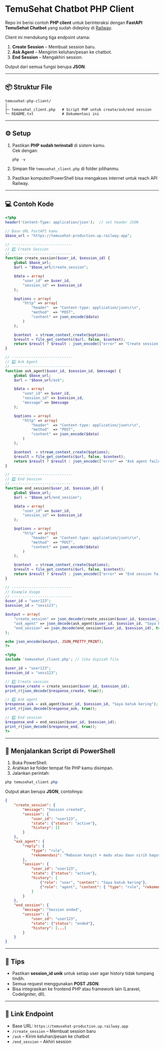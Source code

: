 # TemuSehat Chatbot PHP Client

Repo ini berisi contoh **PHP client** untuk berinteraksi dengan **FastAPI TemuSehat Chatbot** yang sudah dideploy di [Railway](https://temusehat-production.up.railway.app).  

Client ini mendukung tiga endpoint utama:

1. **Create Session** – Membuat session baru.
2. **Ask Agent** – Mengirim keluhan/pesan ke chatbot.
3. **End Session** – Mengakhiri session.

Output dari semua fungsi berupa **JSON**.

---

## 📦 Struktur File

```
temusehat-php-client/
│
├─ temusehat_client.php   # Script PHP untuk create/ask/end session
└─ README.txt             # Dokumentasi ini
```

---

## ⚙️ Setup

1. Pastikan **PHP sudah terinstall** di sistem kamu.  
   Cek dengan:

   ```powershell
   php -v
   ```

2. Simpan file `temusehat_client.php` di folder pilihanmu.  
3. Pastikan komputer/PowerShell bisa mengakses internet untuk reach API Railway.

---

## 💻 Contoh Kode
```php
<?php
header('Content-Type: application/json');  // set header JSON

// Base URL FastAPI kamu
$base_url = "https://temusehat-production.up.railway.app";

// ----------------------------
// 1️⃣ Create Session
// ----------------------------
function create_session($user_id, $session_id) {
    global $base_url;
    $url = "$base_url/create_session";

    $data = array(
        "user_id" => $user_id,
        "session_id" => $session_id
    );

    $options = array(
        "http" => array(
            "header"  => "Content-type: application/json\r\n",
            "method"  => "POST",
            "content" => json_encode($data)
        )
    );

    $context  = stream_context_create($options);
    $result = file_get_contents($url, false, $context);
    return $result ? $result : json_encode(["error" => "Create session failed"]);
}

// ----------------------------
// 2️⃣ Ask Agent
// ----------------------------
function ask_agent($user_id, $session_id, $message) {
    global $base_url;
    $url = "$base_url/ask";

    $data = array(
        "user_id" => $user_id,
        "session_id" => $session_id,
        "message" => $message
    );

    $options = array(
        "http" => array(
            "header"  => "Content-type: application/json\r\n",
            "method"  => "POST",
            "content" => json_encode($data)
        )
    );

    $context  = stream_context_create($options);
    $result = file_get_contents($url, false, $context);
    return $result ? $result : json_encode(["error" => "Ask agent failed"]);
}

// ----------------------------
// 3️⃣ End Session
// ----------------------------
function end_session($user_id, $session_id) {
    global $base_url;
    $url = "$base_url/end_session";

    $data = array(
        "user_id" => $user_id,
        "session_id" => $session_id
    );

    $options = array(
        "http" => array(
            "header"  => "Content-type: application/json\r\n",
            "method"  => "POST",
            "content" => json_encode($data)
        )
    );

    $context  = stream_context_create($options);
    $result = file_get_contents($url, false, $context);
    return $result ? $result : json_encode(["error" => "End session failed"]);
}

// ----------------------------
// Example Usage
// ----------------------------
$user_id = "user123";
$session_id = "sess123";

$output = array(
    "create_session" => json_decode(create_session($user_id, $session_id), true),
    "ask_agent" => json_decode(ask_agent($user_id, $session_id, "Saya batuk kering"), true),
    "end_session" => json_decode(end_session($user_id, $session_id), true)
);

echo json_encode($output, JSON_PRETTY_PRINT);
?>

```
```php
<?php
include 'temusehat_client.php'; // Jika dipisah file

$user_id = "user123";
$session_id = "sess123";

// 1️⃣ Create session
$response_create = create_session($user_id, $session_id);
print_r(json_decode($response_create, true));

// 2️⃣ Ask agent
$response_ask = ask_agent($user_id, $session_id, "Saya batuk kering");
print_r(json_decode($response_ask, true));

// 3️⃣ End session
$response_end = end_session($user_id, $session_id);
print_r(json_decode($response_end, true));
?>
```

---

## 🚀 Menjalankan Script di PowerShell

1. Buka PowerShell.  
2. Arahkan ke folder tempat file PHP kamu disimpan.  
3. Jalankan perintah:

```powershell
php temusehat_client.php
```

Output akan berupa **JSON**, contohnya:

```json
{
    "create_session": {
        "message": "Session created",
        "session": {
            "user_id": "user123",
            "state": {"status": "active"},
            "history": []
        }
    },
    "ask_agent": {
        "reply": {
            "type": "rule",
            "rekomendasi": "Rebusan kunyit + madu atau daun sirih bagus untuk batuk kering."
        },
        "session": {
            "user_id": "user123",
            "state": {"status": "active"},
            "history": [
                {"role": "user", "content": "Saya batuk kering"},
                {"role": "agent", "content": { "type": "rule", "rekomendasi": "..."}}
            ]
        }
    },
    "end_session": {
        "message": "Session ended",
        "session": {
            "user_id": "user123",
            "state": {"status": "ended"},
            "history": [...]
        }
    }
}
```

---

## 🔧 Tips

- Pastikan **session_id unik** untuk setiap user agar history tidak tumpang tindih.  
- Semua request menggunakan **POST JSON**.  
- Bisa integrasikan ke frontend PHP atau framework lain (Laravel, CodeIgniter, dll).  

---

## 📌 Link Endpoint

- Base URL: `https://temusehat-production.up.railway.app`  
- `/create_session` – Membuat session baru  
- `/ask` – Kirim keluhan/pesan ke chatbot  
- `/end_session` – Akhiri session


